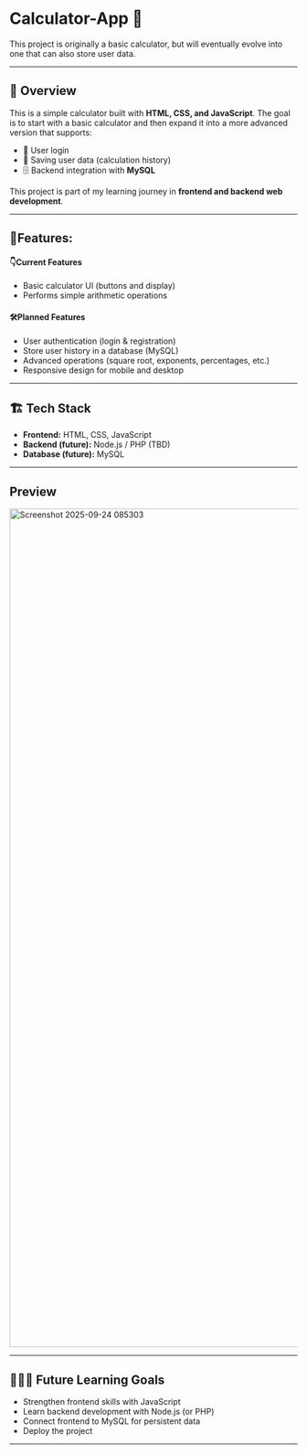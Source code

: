 # Calculator-App 🧮
This project is originally a basic calculator, but will eventually evolve into one that can also store user data.


____________________________________________________________________________________________________________________
## 📌 Overview

  This is a simple calculator built with **HTML, CSS, and JavaScript**.
  The goal is to start with a basic calculator and then expand it into a more advanced version that supports:
  
  * 🔐 User login
  * 💾 Saving user data (calculation history)
  * 🗄️ Backend integration with **MySQL**
  
  This project is part of my learning journey in **frontend and backend web development**.

  
____________________________________________________________________________________________________________________
## 📱Features:

  #### 👇Current Features
  * Basic calculator UI (buttons and display)
  * Performs simple arithmetic operations
  
  #### 🛠Planned Features
  * User authentication (login & registration)
  * Store user history in a database (MySQL)
  * Advanced operations (square root, exponents, percentages, etc.)
  * Responsive design for mobile and desktop


____________________________________________________________________________________________________________________
## 🏗️ Tech Stack

  * **Frontend:** HTML, CSS, JavaScript
  * **Backend (future):** Node.js / PHP (TBD)
  * **Database (future):** MySQL


____________________________________________________________________________________________________________________
## Preview
<img width="1284" height="1468" alt="Screenshot 2025-09-24 085303" src="https://github.com/user-attachments/assets/bb270b0f-6068-4b21-a85c-c737ba8b2fdb" />


____________________________________________________________________________________________________________________
## 👩🏽‍💻 Future Learning Goals

  * Strengthen frontend skills with JavaScript
  * Learn backend development with Node.js (or PHP)
  * Connect frontend to MySQL for persistent data
  * Deploy the project 
  

____________________________________________________________________________________________________________________
